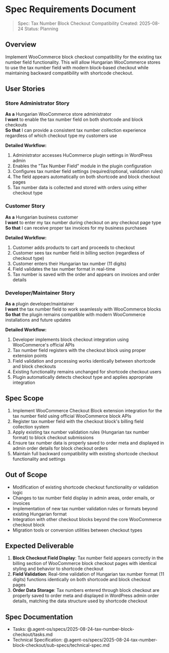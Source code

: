 # Spec Requirements Document

> Spec: Tax Number Block Checkout Compatibility
> Created: 2025-08-24
> Status: Planning

## Overview

Implement WooCommerce block checkout compatibility for the existing tax number field functionality. This will allow Hungarian WooCommerce stores to use the tax number field with modern block-based checkout while maintaining backward compatibility with shortcode checkout.

## User Stories

### Store Administrator Story
**As a** Hungarian WooCommerce store administrator  
**I want** to enable the tax number field on both shortcode and block checkouts  
**So that** I can provide a consistent tax number collection experience regardless of which checkout type my customers use

**Detailed Workflow:**
1. Administrator accesses HuCommerce plugin settings in WordPress admin
2. Enables the "Tax Number Field" module in the plugin configuration
3. Configures tax number field settings (required/optional, validation rules)
4. The field appears automatically on both shortcode and block checkout pages
5. Tax number data is collected and stored with orders using either checkout type

### Customer Story
**As a** Hungarian business customer  
**I want** to enter my tax number during checkout on any checkout page type  
**So that** I can receive proper tax invoices for my business purchases

**Detailed Workflow:**
1. Customer adds products to cart and proceeds to checkout
2. Customer sees tax number field in billing section (regardless of checkout type)
3. Customer enters their Hungarian tax number (11 digits)
4. Field validates the tax number format in real-time
5. Tax number is saved with the order and appears on invoices and order details

### Developer/Maintainer Story
**As a** plugin developer/maintainer  
**I want** the tax number field to work seamlessly with WooCommerce blocks  
**So that** the plugin remains compatible with modern WooCommerce installations and future updates

**Detailed Workflow:**
1. Developer implements block checkout integration using WooCommerce's official APIs
2. Tax number field registers with the checkout block using proper extension points
3. Field validation and processing works identically between shortcode and block checkouts
4. Existing functionality remains unchanged for shortcode checkout users
5. Plugin automatically detects checkout type and applies appropriate integration

## Spec Scope

1. Implement WooCommerce Checkout Block extension integration for the tax number field using official WooCommerce block APIs
2. Register tax number field with the checkout block's billing field collection system
3. Apply existing tax number validation rules (Hungarian tax number format) to block checkout submissions
4. Ensure tax number data is properly saved to order meta and displayed in admin order details for block checkout orders
5. Maintain full backward compatibility with existing shortcode checkout functionality and settings

## Out of Scope

- Modification of existing shortcode checkout functionality or validation logic
- Changes to tax number field display in admin areas, order emails, or invoices
- Implementation of new tax number validation rules or formats beyond existing Hungarian format
- Integration with other checkout blocks beyond the core WooCommerce checkout block
- Migration tools or conversion utilities between checkout types

## Expected Deliverable

1. **Block Checkout Field Display**: Tax number field appears correctly in the billing section of WooCommerce block checkout pages with identical styling and behavior to shortcode checkout
2. **Field Validation**: Real-time validation of Hungarian tax number format (11 digits) functions identically on both shortcode and block checkout pages
3. **Order Data Storage**: Tax numbers entered through block checkout are properly saved to order meta and displayed in WordPress admin order details, matching the data structure used by shortcode checkout

## Spec Documentation

- Tasks: @.agent-os/specs/2025-08-24-tax-number-block-checkout/tasks.md
- Technical Specification: @.agent-os/specs/2025-08-24-tax-number-block-checkout/sub-specs/technical-spec.md